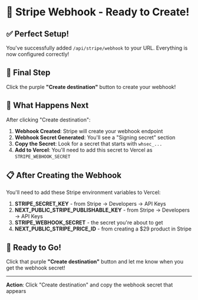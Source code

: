 # 🚀 Stripe Webhook - Ready to Create!

## ✅ Perfect Setup!
You've successfully added `/api/stripe/webhook` to your URL. Everything is now configured correctly!

## 🎯 Final Step
Click the purple **"Create destination"** button to create your webhook!

## 🔑 What Happens Next
After clicking "Create destination":

1. **Webhook Created**: Stripe will create your webhook endpoint
2. **Webhook Secret Generated**: You'll see a "Signing secret" section
3. **Copy the Secret**: Look for a secret that starts with `whsec_...`
4. **Add to Vercel**: You'll need to add this secret to Vercel as `STRIPE_WEBHOOK_SECRET`

## 📋 After Creating the Webhook
You'll need to add these Stripe environment variables to Vercel:

1. **STRIPE_SECRET_KEY** - from Stripe → Developers → API Keys
2. **NEXT_PUBLIC_STRIPE_PUBLISHABLE_KEY** - from Stripe → Developers → API Keys
3. **STRIPE_WEBHOOK_SECRET** - the secret you're about to get
4. **NEXT_PUBLIC_STRIPE_PRICE_ID** - from creating a $29 product in Stripe

## 🚀 Ready to Go!
Click that purple **"Create destination"** button and let me know when you get the webhook secret!

---

**Action**: Click "Create destination" and copy the webhook secret that appears

